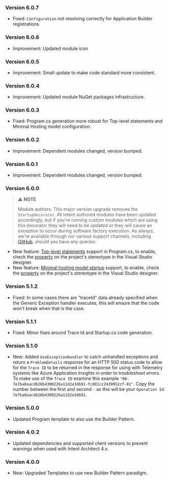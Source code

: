 ### Version 6.0.7

- Fixed: `Configuration` not resolving correctly for Application Builder registrations

### Version 6.0.6

- Improvement: Updated module icon

### Version 6.0.5

- Improvement: Small update to make code standard more consistent.

### Version 6.0.4

- Improvement: Updated module NuGet packages infrastructure.

### Version 6.0.3

- Fixed: Program.cs generation more robust for Top-level statements and Minimal Hosting model configuration.

### Version 6.0.2

- Improvement: Dependent modules changed, version bumped.

### Version 6.0.1

- Improvement: Dependent modules changed, version bumped.

### Version 6.0.0

> ⚠️ **NOTE**
>
> Module authors: This major version upgrade removes the `StartupDecorator`. All Intent authored modules have been updated accordingly, but if you're running custom modules which are using this decorator they will need to be updated or they will cause an exception to occur during software factory execution. As always, we're available through our various support channels, including [GitHub](https://github.com/IntentArchitect/Support/), should you have any queries.

- New feature: [Top-level statements](https://learn.microsoft.com/dotnet/csharp/fundamentals/program-structure/top-level-statements) support in Program.cs, to enable, check the [property](https://github.com/IntentArchitect/Intent.Modules.NET/blob/development/Modules/Intent.Modules.VisualStudio.Projects/README.md#use-top-level-statements) on the project's stereotype in the Visual Studio designer.
- New feature: [Minimal hosting model startup](https://learn.microsoft.com/aspnet/core/migration/50-to-60#use-startup-with-the-new-minimal-hosting-model) support, to enable, check the [property](https://github.com/IntentArchitect/Intent.Modules.NET/blob/development/Modules/Intent.Modules.VisualStudio.Projects/README.md#use-minimal-hosting-model) on the project's stereotype in the Visual Studio designer.

### Version 5.1.2

- Fixed: In some cases there are "traceId" data already specified when the Generic Exception handler executes, this will ensure that the code won't break when that is the case.

### Version 5.1.1

- Fixed: Minor fixes around Trace Id and Startup.cs code generation.

### Version 5.1.0

- New: Added `UseExceptionHandler` to catch unhandled exceptions and return a `ProblemDetails` response for an HTTP 500 status code to allow for the `Trace ID` to be returned in the response for using with Telemetry systems like Azure Application Insights in order to troubleshoot errors. To make use of the `Trace ID` examine this example `"00-7e7ba8aacdb26b4300226a11d2e3db91-fc881cc2439952cf-01"`. Copy the number between the first and second `-` as this will be your `Operation Id`: `7e7ba8aacdb26b4300226a11d2e3db91`.

### Version 5.0.0

- Updated Program template to also use the Builder Pattern.

### Version 4.0.2

- Updated dependencies and supported client versions to prevent warnings when used with Intent Architect 4.x.

### Version 4.0.0

- New: Upgraded Templates to use new Builder Pattern paradigm.
